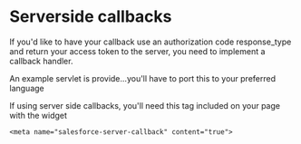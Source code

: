 # Serverside callbacks

If you'd like to have your callback use an authorization code response_type and return your access token to the server, you need to implement a callback handler.   

An example servlet is provide...you'll have to port this to your preferred language

If using server side callbacks, you'll need this tag included on your page with the widget

```
<meta name="salesforce-server-callback" content="true">
   
```

